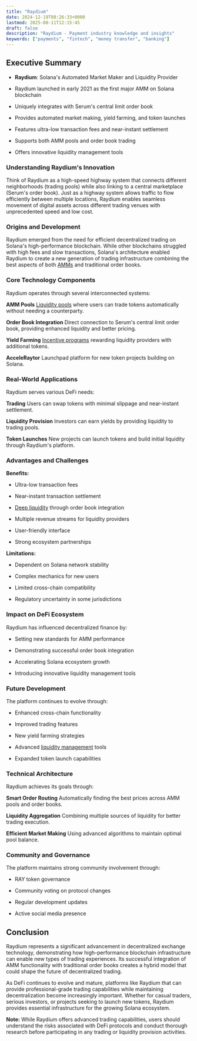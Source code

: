 ```yaml
---
title: "Raydium"
date: 2024-12-19T08:26:33+0000
lastmod: 2025-08-11T12:15:45
draft: false
description: "Raydium - Payment industry knowledge and insights"
keywords: ["payments", "fintech", "money transfer", "banking"]
---
```


## Executive Summary

- **Raydium**: Solana's Automated Market Maker and Liquidity Provider

- Raydium launched in early 2021 as the first major AMM on Solana blockchain

- Uniquely integrates with Serum's central limit order book

- Provides automated market making, yield farming, and token launches

- Features ultra-low transaction fees and near-instant settlement

- Supports both AMM pools and order book trading

- Offers innovative liquidity management tools

### Understanding Raydium's Innovation

Think of Raydium as a high-speed highway system that connects different neighborhoods (trading pools) while also linking to a central marketplace (Serum's order book). Just as a highway system allows traffic to flow efficiently between multiple locations, Raydium enables seamless movement of digital assets across different trading venues with unprecedented speed and low cost.

### Origins and Development

Raydium emerged from the need for efficient decentralized trading on Solana's high-performance blockchain. While other blockchains struggled with high fees and slow transactions, Solana's architecture enabled Raydium to create a new generation of trading infrastructure combining the best aspects of both [AMMs](https://faisalkhanllc.xyz/resources/payments-wiki/a/automated-market-makers-amms/) and traditional order books.

### Core Technology Components

Raydium operates through several interconnected systems:

**AMM Pools** [Liquidity pools](https://faisalkhanllc.xyz/resources/payments-wiki/l/liquidity-pool/) where users can trade tokens automatically without needing a counterparty.

**Order Book Integration** Direct connection to Serum's central limit order book, providing enhanced liquidity and better pricing.

**Yield Farming** [Incentive programs](https://faisalkhanllc.xyz/resources/payments-wiki/y/yield-farming/) rewarding liquidity providers with additional tokens.

**AcceleRaytor** Launchpad platform for new token projects building on Solana.

### Real-World Applications

Raydium serves various DeFi needs:

**Trading** Users can swap tokens with minimal slippage and near-instant settlement.

**Liquidity Provision** Investors can earn yields by providing liquidity to trading pools.

**Token Launches** New projects can launch tokens and build initial liquidity through Raydium's platform.

### Advantages and Challenges

**Benefits:**

- Ultra-low transaction fees

- Near-instant transaction settlement

- [Deep liquidity](https://faisalkhanllc.xyz/resources/payments-wiki/d/what-is-deep-liquidity/) through order book integration

- Multiple revenue streams for liquidity providers

- User-friendly interface

- Strong ecosystem partnerships

**Limitations:**

- Dependent on Solana network stability

- Complex mechanics for new users

- Limited cross-chain compatibility

- Regulatory uncertainty in some jurisdictions

### Impact on DeFi Ecosystem

Raydium has influenced decentralized finance by:

- Setting new standards for AMM performance

- Demonstrating successful order book integration

- Accelerating Solana ecosystem growth

- Introducing innovative liquidity management tools

### Future Development

The platform continues to evolve through:

- Enhanced cross-chain functionality

- Improved trading features

- New yield farming strategies

- Advanced [liquidity management](https://faisalkhanllc.xyz/resources/payments-wiki/l/liquidity-management/) tools

- Expanded token launch capabilities

### Technical Architecture

Raydium achieves its goals through:

**Smart Order Routing** Automatically finding the best prices across AMM pools and order books.

**Liquidity Aggregation** Combining multiple sources of liquidity for better trading execution.

**Efficient Market Making** Using advanced algorithms to maintain optimal pool balance.

### Community and Governance

The platform maintains strong community involvement through:

- RAY token governance

- Community voting on protocol changes

- Regular development updates

- Active social media presence

## Conclusion

Raydium represents a significant advancement in decentralized exchange technology, demonstrating how high-performance blockchain infrastructure can enable new types of trading experiences. Its successful integration of AMM functionality with traditional order books creates a hybrid model that could shape the future of decentralized trading.

As DeFi continues to evolve and mature, platforms like Raydium that can provide professional-grade trading capabilities while maintaining decentralization become increasingly important. Whether for casual traders, serious investors, or projects seeking to launch new tokens, Raydium provides essential infrastructure for the growing Solana ecosystem.

**Note:** While Raydium offers advanced trading capabilities, users should understand the risks associated with DeFi protocols and conduct thorough research before participating in any trading or liquidity provision activities.